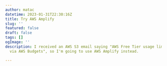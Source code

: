 ```yaml
---
author: matac
datetime: 2023-01-31T22:30:16Z
title: Try AWS Amplify
slug: ''
featured: false
draft: false
tags: []
ogImage: ''
description: I received an AWS S3 email saying "AWS Free Tier usage limit alerting
  via AWS Budgets", so I'm going to use AWS Amplify instead.

---
```

